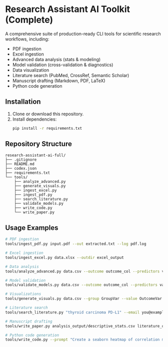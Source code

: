 # Research Assistant AI Toolkit (Complete)

A comprehensive suite of production-ready CLI tools for scientific research workflows, including:

- PDF ingestion  
- Excel ingestion  
- Advanced data analysis (stats & modeling)  
- Model validation (cross-validation & diagnostics)  
- Data visualization  
- Literature search (PubMed, CrossRef, Semantic Scholar)  
- Manuscript drafting (Markdown, PDF, LaTeX)  
- Python code generation  

## Installation

1. Clone or download this repository.  
2. Install dependencies:
   ```bash
   pip install -r requirements.txt
   ```

## Repository Structure

```
research-assistant-ai-full/
├── .gitignore
├── README.md
├── codex.json
├── requirements.txt
└── tools/
    ├── analyze_advanced.py
    ├── generate_visuals.py
    ├── ingest_excel.py
    ├── ingest_pdf.py
    ├── search_literature.py
    ├── validate_models.py
    ├── write_code.py
    └── write_paper.py
```

## Usage Examples

```bash
# PDF ingestion
tools/ingest_pdf.py input.pdf --out extracted.txt --log pdf.log

# Excel ingestion
tools/ingest_excel.py data.xlsx --outdir excel_output

# Data analysis
tools/analyze_advanced.py data.csv --outcome outcome_col --predictors var1 var2 --event event_col

# Model validation
tools/validate_models.py data.csv --outcome outcome_col --predictors var1 var2 --model linear --folds 5

# Visualizations
tools/generate_visuals.py data.csv --group GroupVar --value OutcomeVar --score PredScore

# Literature search
tools/search_literature.py "thyroid carcinoma PD-L1" --email you@example.com --retmax 10

# Manuscript drafting
tools/write_paper.py analysis_output/descriptive_stats.csv literature_output/literature_results.json --model gpt-4 --out draft.md --to-pdf draft.pdf --to-tex draft.tex

# Python code generation
tools/write_code.py --prompt "Create a seaborn heatmap of correlation matrix" --outfile heatmap.py
```
